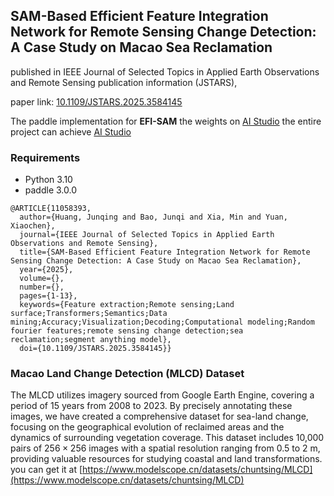 ## SAM-Based Efficient Feature Integration Network for Remote Sensing Change Detection: A Case Study on Macao Sea Reclamation
published in IEEE Journal of Selected Topics in Applied Earth Observations and Remote Sensing publication information (JSTARS),

paper link: [10.1109/JSTARS.2025.3584145](https://doi.org/10.1109/JSTARS.2025.3584145)

The paddle implementation for **EFI-SAM** 
the weights on [AI Studio](https://aistudio.baidu.com/datasetdetail/301155)
the entire project can achieve [AI Studio](https://aistudio.baidu.com/projectdetail/9663554?sUid=285037&shared=1&ts=1761739128098)


### Requirements
- Python 3.10
- paddle 3.0.0

```
@ARTICLE{11058393,
  author={Huang, Junqing and Bao, Junqi and Xia, Min and Yuan, Xiaochen},
  journal={IEEE Journal of Selected Topics in Applied Earth Observations and Remote Sensing}, 
  title={SAM-Based Efficient Feature Integration Network for Remote Sensing Change Detection: A Case Study on Macao Sea Reclamation}, 
  year={2025},
  volume={},
  number={},
  pages={1-13},
  keywords={Feature extraction;Remote sensing;Land surface;Transformers;Semantics;Data mining;Accuracy;Visualization;Decoding;Computational modeling;Random fourier features;remote sensing change detection;sea reclamation;segment anything model},
  doi={10.1109/JSTARS.2025.3584145}}
```

### Macao Land Change Detection (MLCD) Dataset
The MLCD utilizes imagery sourced from Google Earth Engine, covering a period of 15 years from 2008 to 2023. By precisely annotating these images, we have created a comprehensive dataset for sea-land change, focusing on the geographical evolution of reclaimed areas and the dynamics of surrounding vegetation coverage. This dataset includes 10,000 pairs of $256 \times 256$ images with a spatial resolution ranging from 0.5 to 2 m, providing valuable resources for studying coastal and land transformations. you can get it at [https://www.modelscope.cn/datasets/chuntsing/MLCD](https://www.modelscope.cn/datasets/chuntsing/MLCD)

